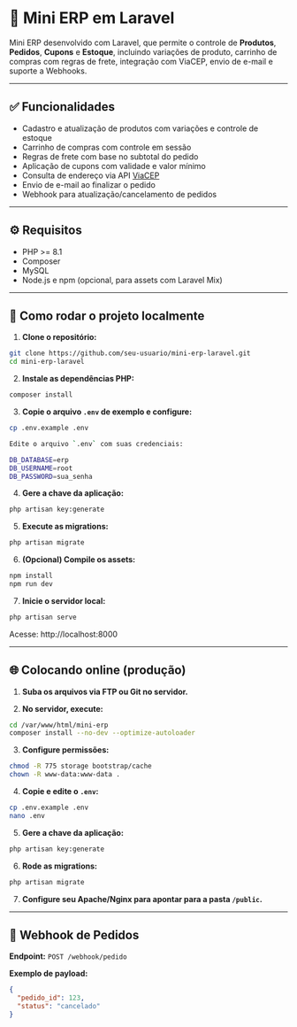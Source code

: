 # 🧾 Mini ERP em Laravel

Mini ERP desenvolvido com Laravel, que permite o controle de **Produtos**, **Pedidos**, **Cupons** e **Estoque**, incluindo variações de produto, carrinho de compras com regras de frete, integração com ViaCEP, envio de e-mail e suporte a Webhooks.

---

## ✅ Funcionalidades

- Cadastro e atualização de produtos com variações e controle de estoque
- Carrinho de compras com controle em sessão
- Regras de frete com base no subtotal do pedido
- Aplicação de cupons com validade e valor mínimo
- Consulta de endereço via API [ViaCEP](https://viacep.com.br/)
- Envio de e-mail ao finalizar o pedido
- Webhook para atualização/cancelamento de pedidos

---

## ⚙️ Requisitos

- PHP >= 8.1
- Composer
- MySQL
- Node.js e npm (opcional, para assets com Laravel Mix)

---

## 🚀 Como rodar o projeto localmente

1. **Clone o repositório:**
```bash
git clone https://github.com/seu-usuario/mini-erp-laravel.git  
cd mini-erp-laravel
```

2. **Instale as dependências PHP:**
```bash
composer install
```

3. **Copie o arquivo `.env` de exemplo e configure:**
```bash
cp .env.example .env

Edite o arquivo `.env` com suas credenciais:

DB_DATABASE=erp  
DB_USERNAME=root  
DB_PASSWORD=sua_senha
```

4. **Gere a chave da aplicação:**
```bash
php artisan key:generate
```

5. **Execute as migrations:**
```bash
php artisan migrate
```

6. **(Opcional) Compile os assets:**
```bash
npm install  
npm run dev
```

7. **Inicie o servidor local:**
```bash
php artisan serve
```

   Acesse: http://localhost:8000

---

## 🌐 Colocando online (produção)

1. **Suba os arquivos via FTP ou Git no servidor.**

2. **No servidor, execute:**
```bash
cd /var/www/html/mini-erp  
composer install --no-dev --optimize-autoloader
```

3. **Configure permissões:**
```bash
chmod -R 775 storage bootstrap/cache  
chown -R www-data:www-data .
```

4. **Copie e edite o `.env`:**
```bash
cp .env.example .env  
nano .env
```

5. **Gere a chave da aplicação:**
```bash
php artisan key:generate
```

6. **Rode as migrations:**
```bash
php artisan migrate
```

7. **Configure seu Apache/Nginx para apontar para a pasta `/public`.**

---

## 🔗 Webhook de Pedidos

**Endpoint:** `POST /webhook/pedido`

**Exemplo de payload:**

```json
{
  "pedido_id": 123,
  "status": "cancelado"
}
```